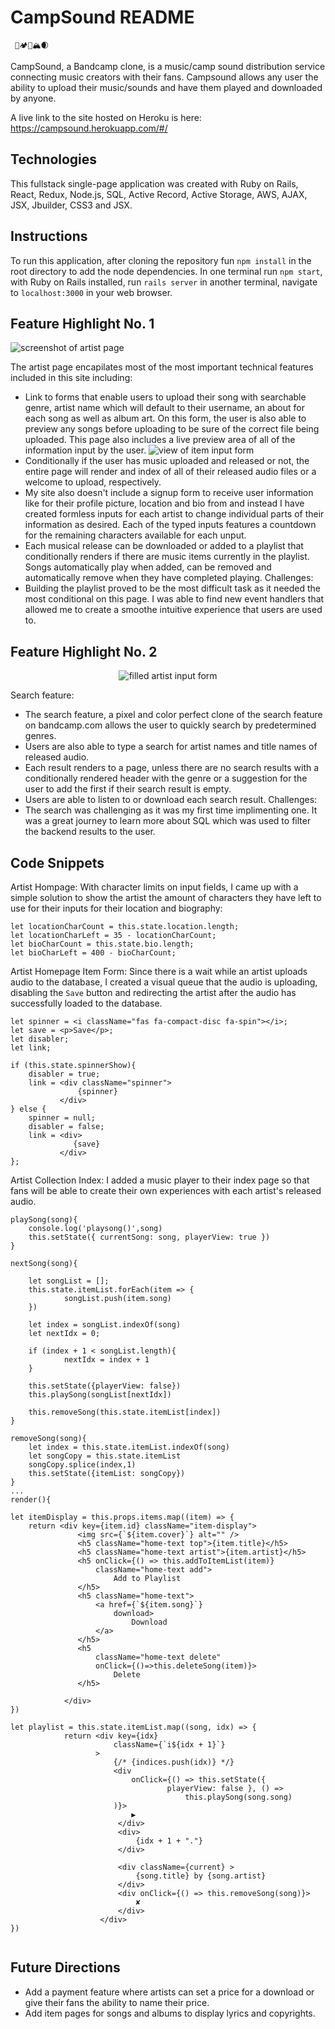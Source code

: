 # CampSound README
     🌊🏕🌳🏔🌒
     
CampSound, a Bandcamp clone, is a music/camp sound distribution service connecting music creators with their fans. Campsound allows any user the ability to upload their music/sounds and have them played and downloaded by anyone.

A live link to the site hosted on Heroku is here: https://campsound.herokuapp.com/#/

## Technologies
This fullstack single-page application was created with Ruby on Rails, React, Redux, Node.js, SQL, Active Record, Active Storage, AWS, AJAX, JSX, Jbuilder, CSS3 and JSX.

## Instructions
To run this application, after cloning the repository fun `npm install` in the root directory to add the node dependencies. In one terminal run `npm start`, with Ruby on Rails installed, run `rails server` in another terminal, navigate to `localhost:3000` in your web browser.

## Feature Highlight No. 1
![screenshot of artist page](https://campsound-dev.s3-us-west-1.amazonaws.com/Screen+Shot+2020-12-22+at+10.55.11+PM.png)

The artist page encapilates most of the most important technical features included in this site including: 
* Link to forms that enable users to upload their song with searchable genre, artist name which will default to their username, an about for each song as well as album art. On this form, the user is also able to preview any songs before uploading to be sure of the correct file being uploaded. This page also includes a live preview area of all of the information input by the user.
![view of item input form](https://campsound-dev.s3-us-west-1.amazonaws.com/campsound+demo/Screen+Shot+2020-12-27+at+5.42.48+PM.png)
* Conditionally if the user has music uploaded and released or not, the entire page will render and index of all of their released audio files or a welcome to upload, respectively.
* My site also doesn't include a signup form to receive user information like for their profile picture, location and bio from and instead I have created formless inputs for each artist to change individual parts of their information as desired. Each of the typed inputs features a countdown for the remaining characters available for each unput. 
* Each musical release can be downloaded or added to a playlist that conditionally renders if there are music items currently in the playlist. Songs automatically play when added, can be removed and automatically remove when they have completed playing.
Challenges:
* Building the playlist proved to be the most difficult task as it needed the most conditional on this page. I was able to find new event handlers that allowed me to create a smoothe intuitive experience that users are used to.


## Feature Highlight No. 2

<p align="center">
  <img src="https://campsound-dev.s3-us-west-1.amazonaws.com/Screen+Shot+2020-12-22+at+10.46.05+PM.png" alt="filled artist input form" />
</p>

Search feature:
* The search feature, a pixel and color perfect clone of the search feature on bandcamp.com allows the user to quickly search by predetermined genres.
* Users are also able to type a search for artist names and title names of released audio.
* Each result renders to a page, unless there are no search results with a conditionally rendered header with the genre or a suggestion for the user to add the first if their search result is empty.
* Users are able to listen to or download each search result.
Challenges:
* The search was challenging as it was my first time implimenting one. It was a great journey to learn more about SQL which was used to filter the backend results to the user.

## Code Snippets
Artist Hompage: With character limits on input fields, I came up with a simple solution to show the artist the amount of characters they have left to use for their inputs for their location and biography:
```
let locationCharCount = this.state.location.length;
let locationCharLeft = 35 - locationCharCount;
let bioCharCount = this.state.bio.length;
let bioCharLeft = 400 - bioCharCount;
```
Artist Homepage Item Form: Since there is a wait while an artist uploads audio to the database, I created a visual queue that the audio is uploading, disabling the `Save` button and redirecting the artist after the audio has successfully loaded to the database.
```
let spinner = <i className="fas fa-compact-disc fa-spin"></i>;
let save = <p>Save</p>; 
let disabler;
let link;

if (this.state.spinnerShow){
    disabler = true;
    link = <div className="spinner">
               {spinner}        
           </div>
} else {
    spinner = null;
    disabler = false;
    link = <div>
              {save}
           </div>
};

```

Artist Collection Index: I added a music player to their index page so that fans will be able to create their own experiences with each artist's released audio.
```
playSong(song){
    console.log('playsong()',song)
    this.setState({ currentSong: song, playerView: true })
}

nextSong(song){

    let songList = []; 
    this.state.itemList.forEach(item => {
            songList.push(item.song)
    })

    let index = songList.indexOf(song)
    let nextIdx = 0;
    
    if (index + 1 < songList.length){
            nextIdx = index + 1
    }

    this.setState({playerView: false})
    this.playSong(songList[nextIdx])
        
    this.removeSong(this.state.itemList[index])
}

removeSong(song){
    let index = this.state.itemList.indexOf(song)
    let songCopy = this.state.itemList
    songCopy.splice(index,1)
    this.setState({itemList: songCopy})
}
...
render(){

let itemDisplay = this.props.items.map((item) => {
    return <div key={item.id} className="item-display">
               <img src={`${item.cover}`} alt="" />
               <h5 className="home-text top">{item.title}</h5>
               <h5 className="home-text artist">{item.artist}</h5>
               <h5 onClick={() => this.addToItemList(item)} 
                   className="home-text add">
                       Add to Playlist
               </h5>
               <h5 className="home-text">
                   <a href={`${item.song}`} 
                       download>
                           Download
                   </a>
               </h5>
               <h5 
                   className="home-text delete" 
                   onClick={()=>this.deleteSong(item)}>
                       Delete
               </h5>

            </div>
})

let playlist = this.state.itemList.map((song, idx) => {
            return <div key={idx} 
                       className={`i${idx + 1}`}
                   >
                       {/* {indices.push(idx)} */}
                       <div 
                           onClick={() => this.setState({ 
                                   playerView: false }, () => 
                                       this.playSong(song.song)
                       )}>
                           ▶
                        </div>
                        <div>
                            {idx + 1 + "."}
                        </div>

                        <div className={current} >
                            {song.title} by {song.artist}
                        </div>
                        <div onClick={() => this.removeSong(song)}>
                            ✘
                        </div>
                    </div>
})
    
```
    

## Future Directions
* Add a payment feature where artists can set a price for a download or give their fans the ability to name their price.
* Add item pages for songs and albums to display lyrics and copyrights.
